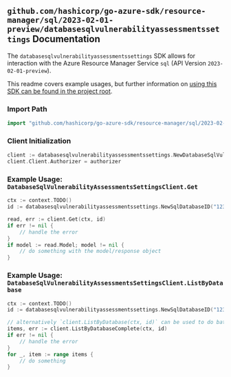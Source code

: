 
## `github.com/hashicorp/go-azure-sdk/resource-manager/sql/2023-02-01-preview/databasesqlvulnerabilityassessmentssettings` Documentation

The `databasesqlvulnerabilityassessmentssettings` SDK allows for interaction with the Azure Resource Manager Service `sql` (API Version `2023-02-01-preview`).

This readme covers example usages, but further information on [using this SDK can be found in the project root](https://github.com/hashicorp/go-azure-sdk/tree/main/docs).

### Import Path

```go
import "github.com/hashicorp/go-azure-sdk/resource-manager/sql/2023-02-01-preview/databasesqlvulnerabilityassessmentssettings"
```


### Client Initialization

```go
client := databasesqlvulnerabilityassessmentssettings.NewDatabaseSqlVulnerabilityAssessmentsSettingsClientWithBaseURI("https://management.azure.com")
client.Client.Authorizer = authorizer
```


### Example Usage: `DatabaseSqlVulnerabilityAssessmentsSettingsClient.Get`

```go
ctx := context.TODO()
id := databasesqlvulnerabilityassessmentssettings.NewSqlDatabaseID("12345678-1234-9876-4563-123456789012", "example-resource-group", "serverValue", "databaseValue")

read, err := client.Get(ctx, id)
if err != nil {
	// handle the error
}
if model := read.Model; model != nil {
	// do something with the model/response object
}
```


### Example Usage: `DatabaseSqlVulnerabilityAssessmentsSettingsClient.ListByDatabase`

```go
ctx := context.TODO()
id := databasesqlvulnerabilityassessmentssettings.NewSqlDatabaseID("12345678-1234-9876-4563-123456789012", "example-resource-group", "serverValue", "databaseValue")

// alternatively `client.ListByDatabase(ctx, id)` can be used to do batched pagination
items, err := client.ListByDatabaseComplete(ctx, id)
if err != nil {
	// handle the error
}
for _, item := range items {
	// do something
}
```

